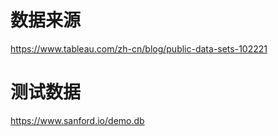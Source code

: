 # 数据来源  

https://www.tableau.com/zh-cn/blog/public-data-sets-102221  

# 测试数据

https://www.sanford.io/demo.db